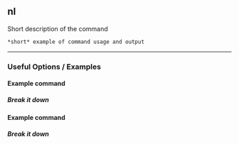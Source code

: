 nl
-------

Short description of the command

~~~ bash
*short* example of command usage and output
~~~

---

### Useful Options / Examples

#### Example command

##### Break it down

#### Example command

##### Break it down
